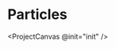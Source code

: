 <script setup lang='ts'>
import ProjectCanvas from './gpu-canvas.vue';
// import { init } from './05-particle.ts';
import { init } from './05-renderer.ts';
</script>

# Particles

<ProjectCanvas @init="init" />